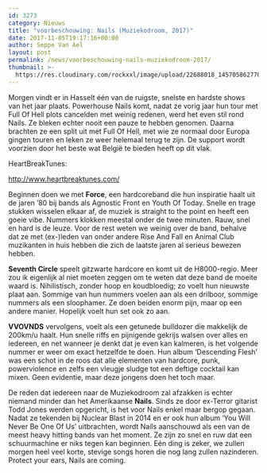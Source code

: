 ```yaml
---
id: 3273
category: Nieuws
title: "voorbeschouwing: Nails (Muziekodroom, 2017)"
date: 2017-11-05T19:17:16+00:00
author: Seppe Van Ael
layout: post
permalink: /news/voorbeschouwing-nails-muziekodroom-2017/
thumbnail: >-
  https://res.cloudinary.com/rockxxl/image/upload/22688018_1457058627708627_2778917726773393615_n.jpg
---
```

Morgen vindt er in Hasselt één van de ruigste, snelste en hardste shows van het jaar plaats. Powerhouse Nails komt, nadat ze vorig jaar hun tour met Full Of Hell plots cancelden met weinig redenen, werd het even stil rond Nails. Ze bleken echter nooit een pauze te hebben genomen. Daarna brachten ze een split uit met Full Of Hell, met wie ze normaal door Europa gingen touren en leken ze weer helemaal terug te zijn. De support wordt voorzien door het beste wat België te bieden heeft op dit vlak.

HeartBreakTunes:

http://www.heartbreaktunes.com/

Beginnen doen we met **Force**, een hardcoreband die hun inspiratie haalt uit de jaren ’80 bij bands als Agnostic Front en Youth Of Today. Snelle en trage stukken wisselen elkaar af, de muziek is straight to the point en heeft een goeie vibe. Nummers klokken meestal onder de twee minuten. Rauw, snel en hard is de leuze. Voor de rest weten we weinig over de band, behalve dat ze met (ex-)leden van onder andere Rise And Fall en Animal Club muzikanten in huis hebben die zich de laatste jaren al serieus bewezen hebben.

**Seventh Circle** speelt gitzwarte hardcore en komt uit de H8000-regio. Meer zou ik eigenlijk al niet moeten zeggen om te weten dat deze band de moeite waard is. Nihilistisch, zonder hoop en koudbloedig; zo voelt hun nieuwste plaat aan. Sommige van hun nummers voelen aan als een drilboor, sommige nummers als een sloophamer. Ze doen beiden enorm pijn, maar op een andere manier. Hopelijk voelt hun set ook zo aan.



**VVOVNDS** vervolgens, voelt als een getunede bulldozer die makkelijk de 200km/u haalt. Hun snelle riffs en pijnigende gekrijs walsen over alles en iedereen, en net wanneer je denkt dat je even kan kalmeren, is het volgende nummer er weer om exact hetzelfde te doen. Hun album ‘Descending Flesh’ was een schot in de roos dat alle elementen van hardcore, punk, powerviolence en zelfs een vleugje sludge tot een deftige cocktail kan mixen. Geen evidentie, maar deze jongens doen het toch maar.



De reden dat iedereen naar de Muziekodroom zal afzakken is echter niemand minder dan het Amerikaanse **Nails**. Sinds ze door ex-Terror gitarist Todd Jones werden opgericht, is het voor Nails enkel maar bergop gegaan. Nadat ze tekenden bij Nuclear Blast in 2014 en er ook hun album ‘You Will Never Be One Of Us’ uitbrachten, wordt Nails aanschouwd als een van de meest heavy hitting bands van het moment. Ze zijn zo snel en ruw dat een schuurmachine er niks tegen kan beginnen. Eén ding is zeker, we zullen morgen heel veel korte, stevige songs horen die nog lang zullen nazinderen. Protect your ears, Nails are coming.